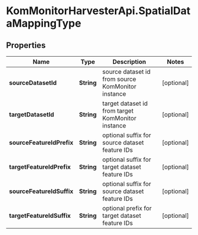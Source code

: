 # KomMonitorHarvesterApi.SpatialDataMappingType

## Properties
Name | Type | Description | Notes
------------ | ------------- | ------------- | -------------
**sourceDatasetId** | **String** | source dataset id from source KomMonitor instance | [optional] 
**targetDatasetId** | **String** | target dataset id from target KomMonitor instance | [optional] 
**sourceFeatureIdPrefix** | **String** | optional suffix for source dataset feature IDs | [optional] 
**targetFeatureIdPrefix** | **String** | optional suffix for target dataset feature IDs | [optional] 
**sourceFeatureIdSuffix** | **String** | optional suffix for source dataset feature IDs | [optional] 
**targetFeatureIdSuffix** | **String** | optional prefix for target dataset feature IDs | [optional] 
